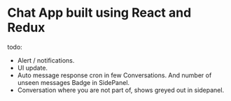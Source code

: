 # Chat App built using React and Redux
todo:
- Alert / notifications.
- UI update.
- Auto message response cron in few Conversations. And number of unseen messages Badge in SidePanel.
- Conversation where you are not part of, shows greyed out in sidepanel.